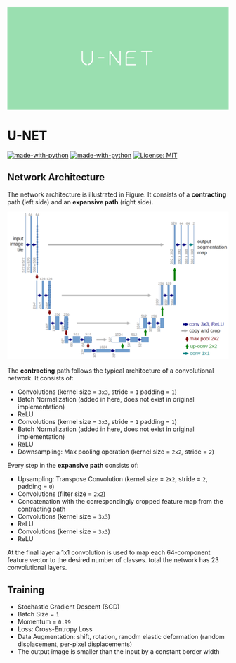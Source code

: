 <p align="center">
  <img src="https://raw.githubusercontent.com/giakou4/u-net/main/assets/bg.jpg">
</p>

# U-NET

[![made-with-python](https://img.shields.io/badge/Made%20with-Python-1f425f.svg)](https://www.python.org/)
[![made-with-python](https://img.shields.io/badge/Made%20with-PyTorch-red)](https://www.python.org/)
[![License: MIT](https://img.shields.io/badge/License-MIT-yellow.svg)](https://github.com/giakou4/u-net/LICENSE)

## Network Architecture

The network architecture is illustrated in Figure. It consists of a **contracting**
path (left side) and an **expansive path** (right side). 

<p align="center">
  <img src="https://raw.githubusercontent.com/giakou4/u-net/main/assets/unet.png">
</p>

The **contracting** path follows
the typical architecture of a convolutional network. It consists of:
* Convolutions (kernel size = ```3x3```, stride = ```1``` padding = ```1```)
* Batch Normalization (added in here, does not exist in original implementation)
* ReLU
* Convolutions (kernel size = ```3x3```, stride = ```1``` padding = ```1```)
* Batch Normalization (added in here, does not exist in original implementation)
* ReLU
* Downsampling: Max pooling operation (kernel size = ```2x2```, stride = ```2```)


Every step in the **expansive path** consists of:
* Upsampling: Transpose Convolution (kernel size = ```2x2```, stride = ```2```, padding = ```0```)
* Convolutions (filter size = ```2x2```)
* Concatenation with the correspondingly cropped feature map from the contracting path
* Convolutions (kernel size = ```3x3```)
* ReLU
* Convolutions (kernel size = ```3x3```)
* ReLU


At the final layer a 1x1 convolution is used to map each 64-component feature vector to the desired number of classes. total the network has 23 convolutional layers.

## Training

* Stochastic Gradient Descent (SGD)
* Batch Size = ```1```
* Momentum = ```0.99```
* Loss: Cross-Entropy Loss
* Data Augmentation: shift, rotation, ranodm elastic deformation (random displacement, per-pixel displacements)
* The output image is smaller than the input by a constant border width
